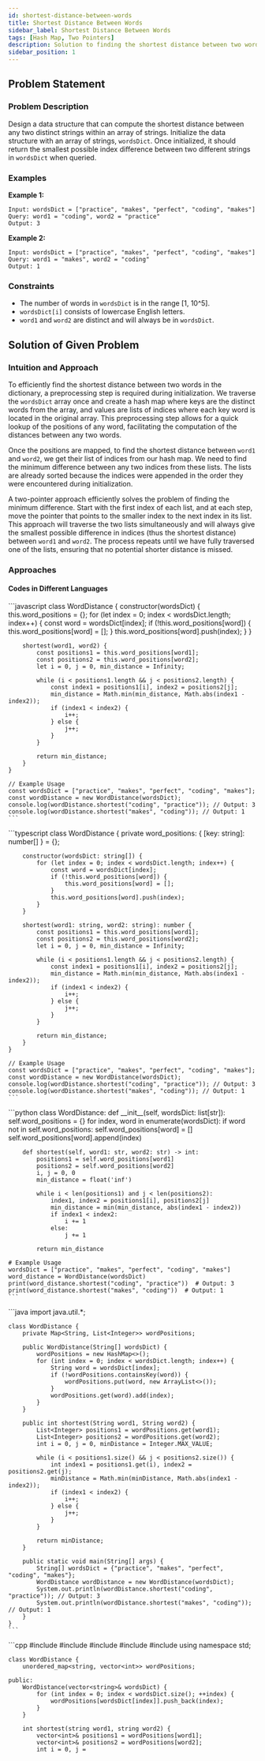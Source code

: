 ```yaml
---
id: shortest-distance-between-words
title: Shortest Distance Between Words
sidebar_label: Shortest Distance Between Words
tags: [Hash Map, Two Pointers]
description: Solution to finding the shortest distance between two words in an array of strings.
sidebar_position: 1
---
```


## Problem Statement 

### Problem Description

Design a data structure that can compute the shortest distance between any two distinct strings within an array of strings. Initialize the data structure with an array of strings, `wordsDict`. Once initialized, it should return the smallest possible index difference between two different strings in `wordsDict` when queried.

### Examples

**Example 1:**

```
Input: wordsDict = ["practice", "makes", "perfect", "coding", "makes"]
Query: word1 = "coding", word2 = "practice"
Output: 3
```

**Example 2:**

```
Input: wordsDict = ["practice", "makes", "perfect", "coding", "makes"]
Query: word1 = "makes", word2 = "coding"
Output: 1
```

### Constraints

- The number of words in `wordsDict` is in the range [1, 10^5].
- `wordsDict[i]` consists of lowercase English letters.
- `word1` and `word2` are distinct and will always be in `wordsDict`.

## Solution of Given Problem

### Intuition and Approach

To efficiently find the shortest distance between two words in the dictionary, a preprocessing step is required during initialization. We traverse the `wordsDict` array once and create a hash map where keys are the distinct words from the array, and values are lists of indices where each key word is located in the original array. This preprocessing step allows for a quick lookup of the positions of any word, facilitating the computation of the distances between any two words.

Once the positions are mapped, to find the shortest distance between `word1` and `word2`, we get their list of indices from our hash map. We need to find the minimum difference between any two indices from these lists. The lists are already sorted because the indices were appended in the order they were encountered during initialization.

A two-pointer approach efficiently solves the problem of finding the minimum difference. Start with the first index of each list, and at each step, move the pointer that points to the smaller index to the next index in its list. This approach will traverse the two lists simultaneously and will always give the smallest possible difference in indices (thus the shortest distance) between `word1` and `word2`. The process repeats until we have fully traversed one of the lists, ensuring that no potential shorter distance is missed.

### Approaches

#### Codes in Different Languages

<Tabs>
  <TabItem value="JavaScript" label="JavaScript" default>
  <SolutionAuthor name="@pallasivasai"/>
   ```javascript
    class WordDistance {
        constructor(wordsDict) {
            this.word_positions = {};
            for (let index = 0; index < wordsDict.length; index++) {
                const word = wordsDict[index];
                if (!this.word_positions[word]) {
                    this.word_positions[word] = [];
                }
                this.word_positions[word].push(index);
            }
        }

        shortest(word1, word2) {
            const positions1 = this.word_positions[word1];
            const positions2 = this.word_positions[word2];
            let i = 0, j = 0, min_distance = Infinity;
            
            while (i < positions1.length && j < positions2.length) {
                const index1 = positions1[i], index2 = positions2[j];
                min_distance = Math.min(min_distance, Math.abs(index1 - index2));
                if (index1 < index2) {
                    i++;
                } else {
                    j++;
                }
            }
            
            return min_distance;
        }
    }

    // Example Usage
    const wordsDict = ["practice", "makes", "perfect", "coding", "makes"];
    const wordDistance = new WordDistance(wordsDict);
    console.log(wordDistance.shortest("coding", "practice")); // Output: 3
    console.log(wordDistance.shortest("makes", "coding")); // Output: 1
    ```

  </TabItem>
  <TabItem value="TypeScript" label="TypeScript">
  <SolutionAuthor name="@pallasivasai"/> 
   ```typescript
    class WordDistance {
        private word_positions: { [key: string]: number[] } = {};

        constructor(wordsDict: string[]) {
            for (let index = 0; index < wordsDict.length; index++) {
                const word = wordsDict[index];
                if (!this.word_positions[word]) {
                    this.word_positions[word] = [];
                }
                this.word_positions[word].push(index);
            }
        }

        shortest(word1: string, word2: string): number {
            const positions1 = this.word_positions[word1];
            const positions2 = this.word_positions[word2];
            let i = 0, j = 0, min_distance = Infinity;
            
            while (i < positions1.length && j < positions2.length) {
                const index1 = positions1[i], index2 = positions2[j];
                min_distance = Math.min(min_distance, Math.abs(index1 - index2));
                if (index1 < index2) {
                    i++;
                } else {
                    j++;
                }
            }
            
            return min_distance;
        }
    }

    // Example Usage
    const wordsDict = ["practice", "makes", "perfect", "coding", "makes"];
    const wordDistance = new WordDistance(wordsDict);
    console.log(wordDistance.shortest("coding", "practice")); // Output: 3
    console.log(wordDistance.shortest("makes", "coding")); // Output: 1
    ```

  </TabItem>
  <TabItem value="Python" label="Python"> 
  <SolutionAuthor name="@pallasivasai"/>
   ```python
    class WordDistance:
        def __init__(self, wordsDict: list[str]):
            self.word_positions = {}
            for index, word in enumerate(wordsDict):
                if word not in self.word_positions:
                    self.word_positions[word] = []
                self.word_positions[word].append(index)

        def shortest(self, word1: str, word2: str) -> int:
            positions1 = self.word_positions[word1]
            positions2 = self.word_positions[word2]
            i, j = 0, 0
            min_distance = float('inf')
            
            while i < len(positions1) and j < len(positions2):
                index1, index2 = positions1[i], positions2[j]
                min_distance = min(min_distance, abs(index1 - index2))
                if index1 < index2:
                    i += 1
                else:
                    j += 1
            
            return min_distance

    # Example Usage
    wordsDict = ["practice", "makes", "perfect", "coding", "makes"]
    word_distance = WordDistance(wordsDict)
    print(word_distance.shortest("coding", "practice"))  # Output: 3
    print(word_distance.shortest("makes", "coding"))  # Output: 1
    ```

  </TabItem>
  <TabItem value="Java" label="Java">
  <SolutionAuthor name="@pallasivasai"/>
   ```java
    import java.util.*;

    class WordDistance {
        private Map<String, List<Integer>> wordPositions;

        public WordDistance(String[] wordsDict) {
            wordPositions = new HashMap<>();
            for (int index = 0; index < wordsDict.length; index++) {
                String word = wordsDict[index];
                if (!wordPositions.containsKey(word)) {
                    wordPositions.put(word, new ArrayList<>());
                }
                wordPositions.get(word).add(index);
            }
        }

        public int shortest(String word1, String word2) {
            List<Integer> positions1 = wordPositions.get(word1);
            List<Integer> positions2 = wordPositions.get(word2);
            int i = 0, j = 0, minDistance = Integer.MAX_VALUE;
            
            while (i < positions1.size() && j < positions2.size()) {
                int index1 = positions1.get(i), index2 = positions2.get(j);
                minDistance = Math.min(minDistance, Math.abs(index1 - index2));
                if (index1 < index2) {
                    i++;
                } else {
                    j++;
                }
            }
            
            return minDistance;
        }

        public static void main(String[] args) {
            String[] wordsDict = {"practice", "makes", "perfect", "coding", "makes"};
            WordDistance wordDistance = new WordDistance(wordsDict);
            System.out.println(wordDistance.shortest("coding", "practice")); // Output: 3
            System.out.println(wordDistance.shortest("makes", "coding")); // Output: 1
        }
    }
    ```
  </TabItem>
  <TabItem value="cpp" label="C++">
  <SolutionAuthor name="@pallasivasai"/>
   ```cpp
    #include <iostream>
    #include <vector>
    #include <unordered_map>
    #include <algorithm>
    #include <cmath>
    using namespace std;

    class WordDistance {
        unordered_map<string, vector<int>> wordPositions;
        
    public:
        WordDistance(vector<string>& wordsDict) {
            for (int index = 0; index < wordsDict.size(); ++index) {
                wordPositions[wordsDict[index]].push_back(index);
            }
        }

        int shortest(string word1, string word2) {
            vector<int>& positions1 = wordPositions[word1];
            vector<int>& positions2 = wordPositions[word2];
            int i = 0, j = 